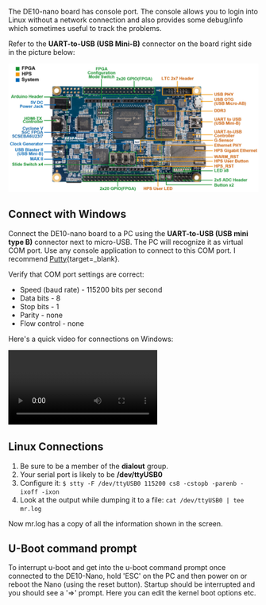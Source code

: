 The DE10-nano board has console port. The console allows you to login into Linux without a network connection and also provides some debug/info which sometimes useful to track the problems.

Refer to the **UART-to-USB (USB Mini-B)** connector on the board right side in the picture below:

![UART port location](img/layout_top.jpg)

## Connect with Windows
Connect the DE10-nano board to a PC using the **UART-to-USB (USB mini type B)** connector next to micro-USB. The PC will recognize it as virtual COM port. Use any console application to connect to this COM port. I recommend [Putty](https://www.chiark.greenend.org.uk/~sgtatham/putty/latest.html){target=_blank}.

Verify that COM port settings are correct:
* Speed (baud rate) - 115200 bits per second
* Data bits - 8
* Stop bits - 1
* Parity - none
* Flow control - none

Here's a quick video for connections on Windows:

![type:video](videos/console-connection.mp4)

## Linux Connections

1. Be sure to be a member of the **dialout** group.
2. Your serial port is likely to be **/dev/ttyUSB0**
3. Configure it: `$ stty -F /dev/ttyUSB0 115200 cs8 -cstopb -parenb -ixoff -ixon`
4. Look at the output while dumping it to a file: `cat /dev/ttyUSB0 | tee mr.log`

Now mr.log has a copy of all the information shown in the screen.

## U-Boot command prompt

To interrupt u-boot and get into the u-boot command prompt once connected to the DE10-Nano, hold 'ESC' on the PC and then power on or reboot the Nano (using the reset button). Startup should be interrupted and you should see a '=>' prompt. Here you can edit the kernel boot options etc.
